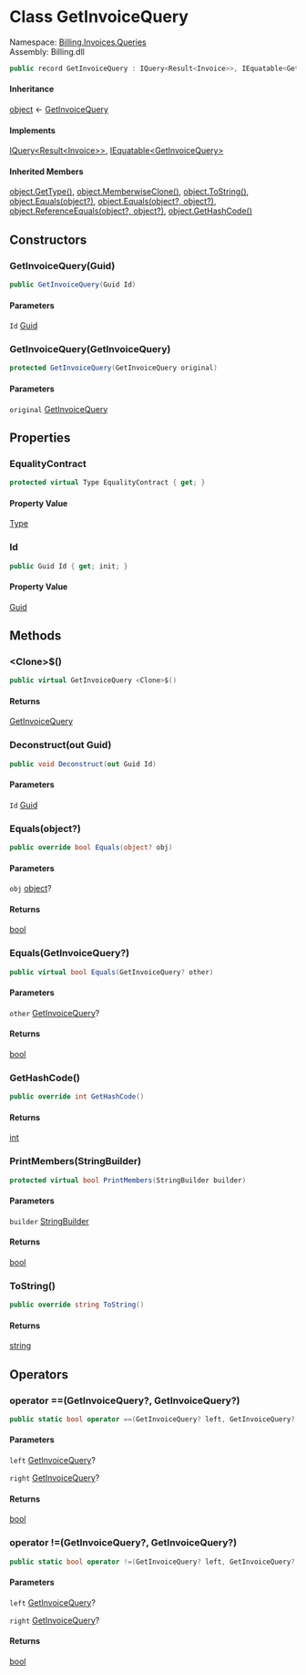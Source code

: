 # <a id="Billing_Invoices_Queries_GetInvoiceQuery"></a> Class GetInvoiceQuery

Namespace: [Billing.Invoices.Queries](Billing.Invoices.Queries.md)  
Assembly: Billing.dll  

```csharp
public record GetInvoiceQuery : IQuery<Result<Invoice>>, IEquatable<GetInvoiceQuery>
```

#### Inheritance

[object](https://learn.microsoft.com/dotnet/api/system.object) ← 
[GetInvoiceQuery](Billing.Invoices.Queries.GetInvoiceQuery.md)

#### Implements

[IQuery<Result<Invoice\>\>](https://github.com/vgmello/momentum\-sample/blob/0b2e226d00660d6f2b9ea7a033ba4926f0678942/libs/Operations/src/Operations.Extensions.Abstractions/Messaging/IQuery.cs), 
[IEquatable<GetInvoiceQuery\>](https://learn.microsoft.com/dotnet/api/system.iequatable\-1)

#### Inherited Members

[object.GetType\(\)](https://learn.microsoft.com/dotnet/api/system.object.gettype), 
[object.MemberwiseClone\(\)](https://learn.microsoft.com/dotnet/api/system.object.memberwiseclone), 
[object.ToString\(\)](https://learn.microsoft.com/dotnet/api/system.object.tostring), 
[object.Equals\(object?\)](https://learn.microsoft.com/dotnet/api/system.object.equals\#system\-object\-equals\(system\-object\)), 
[object.Equals\(object?, object?\)](https://learn.microsoft.com/dotnet/api/system.object.equals\#system\-object\-equals\(system\-object\-system\-object\)), 
[object.ReferenceEquals\(object?, object?\)](https://learn.microsoft.com/dotnet/api/system.object.referenceequals), 
[object.GetHashCode\(\)](https://learn.microsoft.com/dotnet/api/system.object.gethashcode)

## Constructors

### <a id="Billing_Invoices_Queries_GetInvoiceQuery__ctor_System_Guid_"></a> GetInvoiceQuery\(Guid\)

```csharp
public GetInvoiceQuery(Guid Id)
```

#### Parameters

`Id` [Guid](https://learn.microsoft.com/dotnet/api/system.guid)

### <a id="Billing_Invoices_Queries_GetInvoiceQuery__ctor_Billing_Invoices_Queries_GetInvoiceQuery_"></a> GetInvoiceQuery\(GetInvoiceQuery\)

```csharp
protected GetInvoiceQuery(GetInvoiceQuery original)
```

#### Parameters

`original` [GetInvoiceQuery](Billing.Invoices.Queries.GetInvoiceQuery.md)

## Properties

### <a id="Billing_Invoices_Queries_GetInvoiceQuery_EqualityContract"></a> EqualityContract

```csharp
protected virtual Type EqualityContract { get; }
```

#### Property Value

 [Type](https://learn.microsoft.com/dotnet/api/system.type)

### <a id="Billing_Invoices_Queries_GetInvoiceQuery_Id"></a> Id

```csharp
public Guid Id { get; init; }
```

#### Property Value

 [Guid](https://learn.microsoft.com/dotnet/api/system.guid)

## Methods

### <a id="Billing_Invoices_Queries_GetInvoiceQuery__Clone__"></a> <Clone\>$\(\)

```csharp
public virtual GetInvoiceQuery <Clone>$()
```

#### Returns

 [GetInvoiceQuery](Billing.Invoices.Queries.GetInvoiceQuery.md)

### <a id="Billing_Invoices_Queries_GetInvoiceQuery_Deconstruct_System_Guid__"></a> Deconstruct\(out Guid\)

```csharp
public void Deconstruct(out Guid Id)
```

#### Parameters

`Id` [Guid](https://learn.microsoft.com/dotnet/api/system.guid)

### <a id="Billing_Invoices_Queries_GetInvoiceQuery_Equals_System_Object_"></a> Equals\(object?\)

```csharp
public override bool Equals(object? obj)
```

#### Parameters

`obj` [object](https://learn.microsoft.com/dotnet/api/system.object)?

#### Returns

 [bool](https://learn.microsoft.com/dotnet/api/system.boolean)

### <a id="Billing_Invoices_Queries_GetInvoiceQuery_Equals_Billing_Invoices_Queries_GetInvoiceQuery_"></a> Equals\(GetInvoiceQuery?\)

```csharp
public virtual bool Equals(GetInvoiceQuery? other)
```

#### Parameters

`other` [GetInvoiceQuery](Billing.Invoices.Queries.GetInvoiceQuery.md)?

#### Returns

 [bool](https://learn.microsoft.com/dotnet/api/system.boolean)

### <a id="Billing_Invoices_Queries_GetInvoiceQuery_GetHashCode"></a> GetHashCode\(\)

```csharp
public override int GetHashCode()
```

#### Returns

 [int](https://learn.microsoft.com/dotnet/api/system.int32)

### <a id="Billing_Invoices_Queries_GetInvoiceQuery_PrintMembers_System_Text_StringBuilder_"></a> PrintMembers\(StringBuilder\)

```csharp
protected virtual bool PrintMembers(StringBuilder builder)
```

#### Parameters

`builder` [StringBuilder](https://learn.microsoft.com/dotnet/api/system.text.stringbuilder)

#### Returns

 [bool](https://learn.microsoft.com/dotnet/api/system.boolean)

### <a id="Billing_Invoices_Queries_GetInvoiceQuery_ToString"></a> ToString\(\)

```csharp
public override string ToString()
```

#### Returns

 [string](https://learn.microsoft.com/dotnet/api/system.string)

## Operators

### <a id="Billing_Invoices_Queries_GetInvoiceQuery_op_Equality_Billing_Invoices_Queries_GetInvoiceQuery_Billing_Invoices_Queries_GetInvoiceQuery_"></a> operator ==\(GetInvoiceQuery?, GetInvoiceQuery?\)

```csharp
public static bool operator ==(GetInvoiceQuery? left, GetInvoiceQuery? right)
```

#### Parameters

`left` [GetInvoiceQuery](Billing.Invoices.Queries.GetInvoiceQuery.md)?

`right` [GetInvoiceQuery](Billing.Invoices.Queries.GetInvoiceQuery.md)?

#### Returns

 [bool](https://learn.microsoft.com/dotnet/api/system.boolean)

### <a id="Billing_Invoices_Queries_GetInvoiceQuery_op_Inequality_Billing_Invoices_Queries_GetInvoiceQuery_Billing_Invoices_Queries_GetInvoiceQuery_"></a> operator \!=\(GetInvoiceQuery?, GetInvoiceQuery?\)

```csharp
public static bool operator !=(GetInvoiceQuery? left, GetInvoiceQuery? right)
```

#### Parameters

`left` [GetInvoiceQuery](Billing.Invoices.Queries.GetInvoiceQuery.md)?

`right` [GetInvoiceQuery](Billing.Invoices.Queries.GetInvoiceQuery.md)?

#### Returns

 [bool](https://learn.microsoft.com/dotnet/api/system.boolean)

